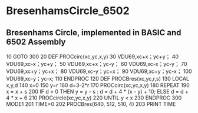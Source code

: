 # BresenhamsCircle_6502
## Bresenhams Circle, implemented in BASIC and 6502 Assembly

10 GOTO 300
20 DEF PROCcirc(xc,yc,x,y)
30 VDU69,xc+x；yc+y；
40 VDU69,xc-x；yc+y；
50 VDU69,xc+x；yc-y；
60 VDU69,xc-x；yc-y；
70 VDU69,xc+y；yc+x；
80 VDU69,xc-y；yc+x；
90 VDU69,xc+y；yc-x；
100 VDU69,xc-y；yc-x;
110 ENDPROC
120 DEF PROCBres(xc,yc,r,s)
130 LOCAL x,y,d
140 x=0
150 y=r
160 d=3-2*r
170 PROCcirc(xc,yc,x,y)
180 REPEAT
190 x = x + s
200 IF d > 0 THEN y = y - s : d = d + 4 * (x - y) + 10; ELSE d = d + 4 * x + 6
210 PROCcircle(xc,yc,x,y)
220 UNTIL y < x
230 ENDPROC
300 MODE1
201 TIME=0
202 PROCBres(640, 512, 510, 4)
203 PRINT TIME
